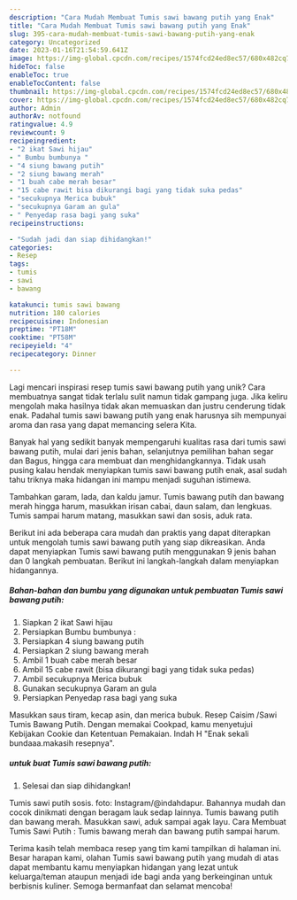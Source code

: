 ```yaml
---
description: "Cara Mudah Membuat Tumis sawi bawang putih yang Enak"
title: "Cara Mudah Membuat Tumis sawi bawang putih yang Enak"
slug: 395-cara-mudah-membuat-tumis-sawi-bawang-putih-yang-enak
category: Uncategorized
date: 2023-01-16T21:54:59.641Z
image: https://img-global.cpcdn.com/recipes/1574fcd24ed8ec57/680x482cq70/tumis-sawi-bawang-putih-foto-resep-utama.jpg
hideToc: false
enableToc: true
enableTocContent: false
thumbnail: https://img-global.cpcdn.com/recipes/1574fcd24ed8ec57/680x482cq70/tumis-sawi-bawang-putih-foto-resep-utama.jpg
cover: https://img-global.cpcdn.com/recipes/1574fcd24ed8ec57/680x482cq70/tumis-sawi-bawang-putih-foto-resep-utama.jpg
author: Admin
authorAv: notfound
ratingvalue: 4.9
reviewcount: 9
recipeingredient:
- "2 ikat Sawi hijau"
- " Bumbu bumbunya "
- "4 siung bawang putih"
- "2 siung bawang merah"
- "1 buah cabe merah besar"
- "15 cabe rawit bisa dikurangi bagi yang tidak suka pedas"
- "secukupnya Merica bubuk"
- "secukupnya Garam an gula"
- " Penyedap rasa bagi yang suka"
recipeinstructions:

- "Sudah jadi dan siap dihidangkan!"
categories:
- Resep
tags:
- tumis
- sawi
- bawang

katakunci: tumis sawi bawang 
nutrition: 180 calories
recipecuisine: Indonesian
preptime: "PT18M"
cooktime: "PT58M"
recipeyield: "4"
recipecategory: Dinner

---
```





Lagi mencari inspirasi resep tumis sawi bawang putih yang unik? Cara membuatnya sangat tidak terlalu sulit namun tidak gampang juga. Jika keliru mengolah maka hasilnya tidak akan memuaskan dan justru cenderung tidak enak. Padahal tumis sawi bawang putih yang enak harusnya sih mempunyai aroma dan rasa yang dapat memancing selera Kita.





Banyak hal yang sedikit banyak mempengaruhi kualitas rasa dari tumis sawi bawang putih, mulai dari jenis bahan, selanjutnya pemilihan bahan segar dan Bagus, hingga cara membuat dan menghidangkannya. Tidak usah pusing kalau hendak menyiapkan tumis sawi bawang putih enak,      asal sudah tahu triknya maka hidangan ini mampu menjadi suguhan istimewa.














Tambahkan garam, lada, dan kaldu jamur. Tumis bawang putih dan bawang merah hingga harum, masukkan irisan cabai, daun salam, dan lengkuas. Tumis sampai harum matang, masukkan sawi dan sosis, aduk rata.






Berikut ini ada beberapa cara mudah dan praktis yang dapat diterapkan untuk mengolah tumis sawi bawang putih yang siap dikreasikan. Anda dapat menyiapkan Tumis sawi bawang putih menggunakan 9 jenis bahan dan 0 langkah pembuatan. Berikut ini langkah-langkah dalam menyiapkan hidangannya.

<!--inarticleads1-->

##### Bahan-bahan dan bumbu yang digunakan untuk pembuatan Tumis sawi bawang putih:

1. Siapkan 2 ikat Sawi hijau
1. Persiapkan  Bumbu bumbunya :
1. Persiapkan 4 siung bawang putih
1. Persiapkan 2 siung bawang merah
1. Ambil 1 buah cabe merah besar
1. Ambil 15 cabe rawit (bisa dikurangi bagi yang tidak suka pedas)
1. Ambil secukupnya Merica bubuk
1. Gunakan secukupnya Garam an gula
1. Persiapkan  Penyedap rasa bagi yang suka


Masukkan saus tiram, kecap asin, dan merica bubuk. Resep Caisim /Sawi Tumis Bawang Putih. Dengan memakai Cookpad, kamu menyetujui Kebijakan Cookie dan Ketentuan Pemakaian. Indah H &#34;Enak sekali bundaaa.makasih resepnya&#34;. 

<!--inarticleads2-->

#####  untuk buat Tumis sawi bawang putih:


1. Selesai dan siap dihidangkan!

Tumis sawi putih sosis. foto: Instagram/@indahdapur. Bahannya mudah dan cocok dinikmati dengan beragam lauk sedap lainnya. Tumis bawang putih dan bawang merah. Masukkan sawi, aduk sampai agak layu. Cara Membuat Tumis Sawi Putih : Tumis bawang merah dan bawang putih sampai harum. 

Terima kasih telah membaca resep yang tim kami tampilkan di halaman ini. Besar harapan kami, olahan Tumis sawi bawang putih yang mudah di atas dapat membantu kamu menyiapkan hidangan yang lezat untuk keluarga/teman ataupun menjadi ide bagi anda yang berkeinginan untuk berbisnis kuliner. Semoga bermanfaat dan selamat mencoba!
